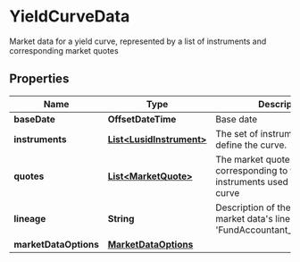 

# YieldCurveData

Market data for a yield curve,  represented by a list of instruments and corresponding market quotes

## Properties

| Name | Type | Description | Notes |
|------------ | ------------- | ------------- | -------------|
|**baseDate** | **OffsetDateTime** | Base date |  |
|**instruments** | [**List&lt;LusidInstrument&gt;**](LusidInstrument.md) | The set of instruments that define the curve. |  |
|**quotes** | [**List&lt;MarketQuote&gt;**](MarketQuote.md) | The market quotes corresponding to the the instruments used to define the curve |  |
|**lineage** | **String** | Description of the complex market data&#39;s lineage e.g. &#39;FundAccountant_GreenQuality&#39;. |  [optional] |
|**marketDataOptions** | [**MarketDataOptions**](MarketDataOptions.md) |  |  [optional] |



